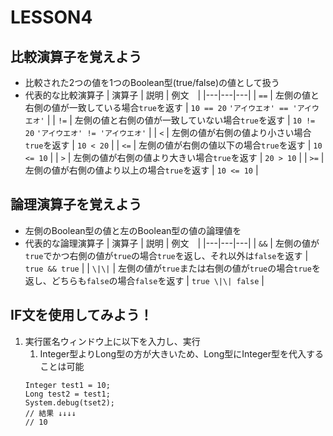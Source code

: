# LESSON4
## 比較演算子を覚えよう
- 比較された2つの値を1つのBoolean型(true/false)の値として扱う
- 代表的な比較演算子
    | 演算子 | 説明 | 例文　| 
    |---|---|---| 
    | ```==``` | 左側の値と右側の値が一致している場合```true```を返す | ```10 == 20```  ```'アイウエオ' == 'アイウエオ'``` |
    | ```!=``` | 左側の値と右側の値が一致していない場合```true```を返す | ```10 != 20```  ```'アイウエオ' != 'アイウエオ'``` |
    | ```<``` | 左側の値が右側の値より小さい場合```true```を返す | ```10 < 20``` |
    | ```<=``` | 左側の値が右側の値以下の場合```true```を返す | ```10 <= 10``` |
    | ```>``` | 左側の値が右側の値より大きい場合```true```を返す | ```20 > 10``` |
    | ```>=``` | 左側の値が右側の値より以上の場合```true```を返す | ```10 <= 10``` |
## 論理演算子を覚えよう
- 左側のBoolean型の値と左のBoolean型の値の論理値を
- 代表的な論理演算子
    | 演算子 | 説明 | 例文　| 
    |---|---|---| 
    | ```&&``` | 左側の値が```true```でかつ右側の値が```true```の場合```true```を返し、それ以外は```false```を返す | ```true && true``` |
    | ```\|\|``` | 左側の値が```true```または右側の値が```true```の場合```true```を返し、どちらも```false```の場合```false```を返す | ```true \|\| false``` |

## IF文を使用してみよう！
1. 実行匿名ウィンドウ上に以下を入力し、実行
    1. Integer型よりLong型の方が大きいため、Long型にInteger型を代入することは可能
    ```apex
    Integer test1 = 10;
    Long test2 = test1;
    System.debug(tset2);
    // 結果 ↓↓↓↓
    // 10
    ```
